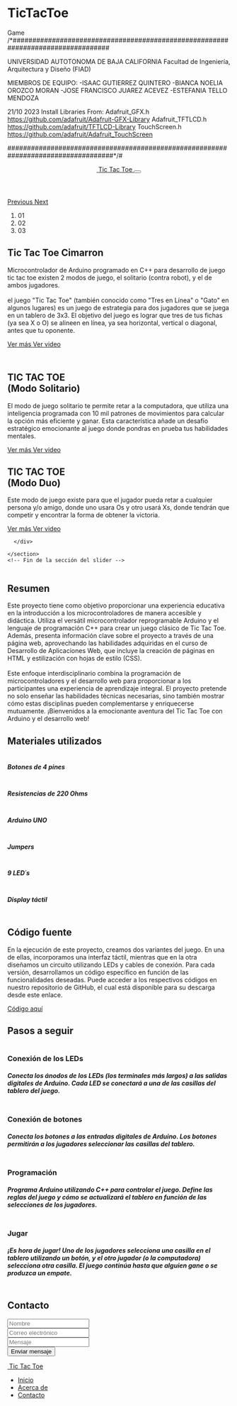 # TicTacToe
Game
/*#################################################################################

UNIVERSIDAD AUTOTONOMA DE BAJA CALIFORNIA Facultad de Ingeniería, Arquitectura y Diseño (FIAD)

MIEMBROS DE EQUIPO: -ISAAC GUTIERREZ QUINTERO -BIANCA NOELIA OROZCO MORAN -JOSE FRANCISCO JUAREZ ACEVEZ -ESTEFANIA TELLO MENDOZA

21/10 2023 Install Libraries From: Adafruit_GFX.h 
https://github.com/adafruit/Adafruit-GFX-Library Adafruit_TFTLCD.h 
https://github.com/adafruit/TFTLCD-Library TouchScreen.h 
https://github.com/adafruit/Adafruit_TouchScreen

###################################################################################*/# 

<!DOCTYPE html>
<html>

<head>
  <!-- Metadatos básicos -->
  <meta charset="utf-8" />
  <meta http-equiv="X-UA-Compatible" content="IE=edge" />
  <!-- Metadatos para dispositivos móviles -->
  <meta name="viewport" content="width=device-width, initial-scale=1, shrink-to-fit=no" />
  <!-- Metadatos del sitio web -->
  <meta name="keywords" content="" />
  <meta name="description" content="" />
  <meta name="author" content="" />

  <title>ESO TILIN</title>

  <!-- Estilos CSS de Bootstrap -->
  <link rel="stylesheet" type="text/css" href="css/bootstrap.css" />

  <!-- Fuente personalizada desde Google Fonts -->
  <link href="https://fonts.googleapis.com/css?family=Poppins:400,700&display=swap" rel="stylesheet">

  <!-- Estilos personalizados para esta plantilla -->
  <link href="css/style.css" rel="stylesheet" />
  <!-- Estilos responsivos -->
  <link href="css/responsive.css" rel="stylesheet" />
</head>

<body>
  <div class="hero_area">
    <!-- Sección de encabezado -->
    <header class="header_section">
      <div class="container-fluid">
        <nav class="navbar navbar-expand-lg custom_nav-container">
          <a class="navbar-brand" href="index.html">
            <img src="images/logo.png" alt="" />
            <span>
              Tic Tac Toe
            </span>
          </a>
          <button class="navbar-toggler" type="button" data-toggle="collapse" data-target="#navbarSupportedContent"
            aria-controls="navbarSupportedContent" aria-expanded="false" aria-label="Toggle navigation">
            <span class="navbar-toggler-icon"></span>
    </header>
    <!-- Fin de la sección de encabezado -->
    <!-- Sección de slider -->
    <section class="slider_section ">
      <div class="carousel_btn-container">
        <a class="carousel-control-prev" href="#carouselExampleIndicators" role="button" data-slide="prev">
          <span class="sr-only">Previous</span>
        </a>
        <a class="carousel-control-next" href="#carouselExampleIndicators" role="button" data-slide="next">
          <span class="sr-only">Next</span>
        </a>
      </div>
      <div id="carouselExampleIndicators" class="carousel slide" data-ride="carousel">
        <ol class="carousel-indicators">
          <li data-target="#carouselExampleIndicators" data-slide-to="0" class="active">01</li>
          <li data-target="#carouselExampleIndicators" data-slide-to="1">02</li>
          <li data-target="#carouselExampleIndicators" data-slide-to="2">03</li>
        </ol>
        <div class="carousel-inner">
          <div class="carousel-item active">
            <div class="container-fluid">
              <div class="row">
                <div class="col-md-5 offset-md-1">
                  <div class="detail-box">
                    <h1>
                      Tic 
                      Tac 
                      Toe Cimarron
                    </h1>
                    <p>
                        Microcontrolador de Arduino programado en C++ para desarrollo de juego tic tac toe
                        existen 2 modos de juego, el solitario (contra robot), y el de ambos jugadores.
                        <br />
                        <br />
                        el juego "Tic Tac Toe" (también conocido como "Tres en Línea" o "Gato" en algunos 
                        lugares) es un juego de estrategia para dos jugadores que se juega en un tablero de 
                        3x3. El objetivo del juego es lograr que tres de tus fichas (ya sea X o O) se alineen
                        en línea, ya sea horizontal, vertical o diagonal, antes que tu oponente.
                    </p>
                    <div class="btn-box">
                        <a href="https://github.com/IsaacGQ/TicTacToe" class="btn-1" target="_blank">
                            Ver más
                        </a>
                        <a href="" class="btn-2">
                            Ver video
                        </a>
                    </div>
                  </div>
                </div>
                <div class="offset-md-1 col-md-4 img-container">
                  <div class "img-box">
                    <img src="images/slider-img.png" alt="">
                  </div>
                </div>
              </div>
            </div>
          </div>
          <div class="carousel-item ">
            <div class="container-fluid">
              <div class="row">
                <div class="col-md-5 offset-md-1">
                  <div class="detail-box">
                    <h1>
                       <br>
                     TIC TAC TOE<br>
                      (Modo Solitario)
                    </h1>
                    <p>
                        El modo de juego solitario te permite retar a la computadora, que utiliza una 
                        inteligencia programada con 10 mil patrones de movimientos para calcular la opción
                        más eficiente y ganar. Esta característica añade un desafío estratégico emocionante
                        al juego donde pondras en prueba tus habilidades mentales.
                    </p>
                    <div class="btn-box">
                        <a href="https://github.com/IsaacGQ/TicTacToe" class="btn-1">
                            Ver más
                        </a>
                      <a href="" class="btn-2">
                         Ver video
                      </a>
                    </div>
                  </div>
                </div>
                <div class="offset-md-1 col-md-4 img-container">
                  <div class="img-box">
                    <img src="images/slider-img.png" alt="">
                  </div>
                </div>
              </div>
            </div>
          </div>
          <div class="carousel-item ">
            <div class="container-fluid">
              <div class "row">
                <div class="col-md-5 offset-md-1">
                  <div class="detail-box">
                      <h1>
                          TIC TAC TOE <br>
                          (Modo Duo) <br>
                      </h1>
                      <p>
                          Este modo de juego existe para que el jugador pueda
                          retar a cualquier persona y/o amigo, donde uno usara
                          Os y otro usará Xs, donde tendrán que competir y encontrar
                          la forma de obtener la victoria.
                      </p>
                    <div class="btn-box">
                        <a href="https://github.com/IsaacGQ/TicTacToe" class="btn-1">
                            Ver más
                        </a>
                        <a href="" class="btn-2">
                            Ver video
                        </a>
                    </div>
                  </div>
                </div>
                <div class="offset-md-1 col-md-4 img-container">
                  <div class="img-box">
                    <img src="images/slider-img.png" alt="">
                  </div>
                </div>
              </div>
            </div>
          </div>
        </div>

      </div>

    </section>
    <!-- Fin de la sección del slider -->
  </div>

  <!-- Sección de experiencia -->
  <section class="experience_section layout_padding">
    <div class="container">
      <div class="row">
        <div class="col-md-5">
          <div class="img-box">
            <img src="images/experience-img.jpg" alt="">
          </div>
        </div>
        <div class="col-md-7">
          <div class="detail-box">
            <div class="heading_container">
              <h2>
                Resumen
              </h2>
            </div>
            <p>
                Este proyecto tiene como objetivo proporcionar
                una experiencia educativa en la introducción a los
                microcontroladores de manera accesible y didáctica.
                Utiliza el versátil microcontrolador reprogramable
                Arduino y el lenguaje de programación C++ para crear
                un juego clásico de Tic Tac Toe. Además, presenta
                información clave sobre el proyecto a través de una
                página web, aprovechando las habilidades adquiridas
                en el curso de Desarrollo de Aplicaciones Web, que
                incluye la creación de páginas en HTML y estilización
                con hojas de estilo (CSS).
                <br />
                <br />
                Este enfoque interdisciplinario combina la programación
                de microcontroladores y el desarrollo web para proporcionar
                a los participantes una experiencia de aprendizaje integral.
                El proyecto pretende no solo enseñar las habilidades técnicas
                necesarias, sino también mostrar cómo estas disciplinas pueden
                complementarse y enriquecerse mutuamente. ¡Bienvenidos a la
                emocionante aventura del Tic Tac Toe con Arduino y el
                desarrollo web!
            </p>
          </div>
        </div> 
      </div>
    </div>
  </section>
  <!-- Fin de la sección de experiencia -->

  <!-- Sección de categorías -->
  <section class="category_section layout_padding">
    <div class="container">
      <div class="heading_container">
        <h2>
          Materiales utilizados 
        </h2>
      </div>
      <div class="category_container">
        <div class="box">
          <div class="img-box">
            <img src="images/c1.png" alt="">
          </div>
          <div class="detail-box">
            <h5>
              Botones de 4 pines
            </h5>
          </div>
        </div>
        <div class="box">
          <div class="img-box">
            <img src="images/c2.png" alt="">
          </div>
          <div class="detail-box">
            <h5>
              Resistencias de 220 Ohms
            </h5>
          </div>
        </div>
        <div class="box">
          <div class="img-box">
            <img src="images/c3.png" alt="">
          </div>
          <div class="detail-box">
            <h5>
              Arduino UNO
            </h5>
          </div>
        </div>
        <div class="box">
          <div class="img-box">
            <img src="images/c4.png" alt="">
          </div>
          <div class="detail-box">
            <h5>
              Jumpers
            </h5>
          </div>
        </div>
        <div class="box">
          <div class="img-box">
            <img src="images/c5.png" alt="">
          </div>
          <div class="detail-box">
            <h5>
              9 LED´s
            </h5>
          </div>
        </div>
        <div class="box">
          <div class="img-box">
            <img src="images/c6.png" alt="">
          </div>
          <div class="detail-box">
            <h5>
              Display táctil 
            </h5>
          </div>
        </div>
      </div>
    </div>
  </section>
  <!-- Fin de la sección de categorías -->

  <!-- Sección "Acerca de" -->
  <section class="about_section layout_padding">
    <div class="container">
      <div class="row">
        <div class="col-md-10 col-lg-9 mx-auto">
          <div class="img-box">
            <img src="images/about-img.jpg" alt="">
          </div>
        </div>
      </div>
      <div class="detail-box">
        <h2>
          Código fuente
        </h2>
        <p>
            En la ejecución de este proyecto, creamos dos variantes del juego.
            En una de ellas, incorporamos una interfaz táctil, mientras que en
            la otra diseñamos un circuito utilizando LEDs y cables de conexión.
            Para cada versión, desarrollamos un código específico en función de
            las funcionalidades deseadas. Puede acceder a los respectivos 
            códigos en nuestro repositorio de GitHub, el cual está disponible
            para su descarga desde este enlace.
        </p>
        <a href="https://github.com/IsaacGQ/TicTacToe" target="_blank">
          Código aquí
        </a>
      </div>
    </div>
  </section>
  <!-- Fin de la sección "Acerca de" -->

  <!-- Sección de pasos a seguir -->
  <section class="freelance_section ">
      <div id="accordion">
          <div class="container-fluid">
              <div class="row">
                  <div class="col-md-5 offset-md-1">
                      <div class="detail-box">
                          <div class="heading_container">
                              <h2>
                                  Pasos a seguir
                              </h2>
                          </div>
                          <div class="tab_container">
                              <div class="t-link-box" aria-expanded="true">
                                  <div class="img-box">
                                      <img src="images/f1.png" alt="">
                                  </div>
                                  <div class="detail-box">
                                      <h3>
                                          Conexión de los LEDs
                                      </h3>
                                      <h5>
                                          Conecta los ánodos de los LEDs (los terminales más largos) 
                                          a las salidas digitales de Arduino. Cada LED se conectará a
                                          una de las casillas del tablero del juego. 
                                      </h5>
                                  </div>
                              </div>
                              <div class="t-link-box" aria-expanded="false">
                                  <div class="img-box">
                                      <img src="images/f2.png" alt="">
                                  </div>
                                  <div class="detail-box">
                                      <h3>
                                          Conexión de botones
                                      </h3>
                                      <h5>
                                          Conecta los botones a las entradas digitales de Arduino. 
                                          Los botones permitirán a los jugadores seleccionar las casillas
                                          del tablero.
                                      </h5>
                                  </div>
                              </div>
                              <div class="t-link-box" aria-expanded="false">
                                  <div class="img-box">
                                      <img src="images/f3.png" alt="">
                                  </div>
                                  <div class="detail-box">
                                      <h3>
                                          Programación
                                      </h3>
                                      <h5>
                                          Programa Arduino utilizando C++ para controlar el juego. 
                                          Define las reglas del juego y cómo se actualizará el tablero
                                          en función de las selecciones de los jugadores.
                                      </h5>
                                  </div>
                              </div>
                              <div class="t-link-box" aria-expanded="false">
                                  <div class="img-box">
                                      <img src="images/f4.png" alt="">
                                  </div>
                                  <div class="detail-box">
                                      <h3>
                                          Jugar
                                      </h3>
                                      <h5>
                                          ¡Es hora de jugar! Uno de los jugadores selecciona una casilla
                                          en el tablero utilizando un botón, y el otro jugador (o la computadora)
                                          selecciona otra casilla. El juego continúa hasta que alguien gane o
                                          se produzca un empate.
                                      </h5>
                                  </div>
                              </div>
                          </div>
                      </div>
                  </div>
                  <div class="offset-md-1 col-md-4 img-container">
                      <div class="img-box">
                          <img src="images/freelance-img.jpg" alt="">
                      </div>
                  </div>
              </div>
          </div>
      </div>
  </section>
  <!-- Fin de la sección de pasos a seguir -->

  <!-- Sección de contacto -->
  <section class="contact_section layout_padding">
    <div class="container">
      <div class="heading_container">
        <h2>
          Contacto
        </h2>
      </div>
      <div class="contact-form">
        <form action="mailto:example@example.com" method="post">
          <div>
            <input type="text" placeholder="Nombre" name="Name" id="name" required>
          </div>
          <div>
            <input type="email" placeholder="Correo electrónico" name="Email" id="email" required>
          </div>
          <div>
            <input type="text" placeholder="Mensaje" name="Message" id="message" required>
          </div>
          <div class="btn-box">
            <button type="submit" class="btn-1">
              Enviar mensaje
            </button>
          </div>
        </form>
      </div>
    </div>
  </section>
  <!-- Fin de la sección de contacto -->

  <!-- Pie de página -->
  <footer class="footer_section">
    <div class="container">
      <div class="row">
        <div class="col-md-8">
          <div class="footer_contact">
            <div class="footer_logo">
              <a href="index.html">
                <img src="images/logo.png" alt="">
                <span>
                  Tic Tac Toe
                </span>
              </a>
            </div>
          </div>
        </div>
        <div class="col-md-4">
          <div class="footer_link-box">
            <div class="footer_links">
              <ul>
                <li>
                  <a href="index.html">
                    Inicio
                  </a>
                </li>
                <li>
                  <a href="#about">
                    Acerca de
                  </a>
                </li>
                <li>
                  <a href="#contact">
                    Contacto
                  </a>
                </li>
              </ul>
            </div>
          </div>
        </div>
      </div>
    </div>
  </footer>
  <!-- Fin del pie de página -->

  <!-- Scripts de JavaScript -->
  <script src="js/jquery-3.4.1.min.js"></script>
  <script src="js/popper.min.js"></script>
  <script src="js/bootstrap.js"></script>
  <script src="js/custom.js"></script>
</body>

</html>
